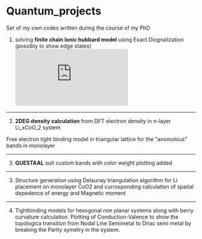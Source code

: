 # Quantum_projects
Set of my own codes written during the course of my PhD

1) solving **finite chain Ionic hubbard model** using Exact Diognalization (possibly to show edge states) 
![equation](https://latex.codecogs.com/gif.latex?%5Chat%7BH%7D%3D-t%5Csum%5Climits_%7B%3Ci%2Cj%3E%7D%5Bc%5E%5Cdagger_%7Bi%5Csigma%7Dc_%7Bj%5Csigma%7D&plus;h.c%5D&plus;U%5Csum%5Climits_%7Bi%7Dn_%7Bi%5Cdownarrow%7Dn_%7Bi%5Cuparrow%7D&plus;%5Cfrac%7BJ_e%7D%7B2%7D%5Csum%5Climits_%7Bi%5Cin%20CoO_2%7Dn_i)

------------------------------------------------------------------------------
2) **2DEG density calculation** from DFT electron density in n-layer Li_xCoO_2 system

  Free electron tight binding model in triangular lattice for the "anomolous" bands in monolayer

------------------------------------------------------------------------------
3) **QUESTAAL** suit custom bands with color weight plotting added

------------------------------------------------------------------------------
3) Structure generation using Delaunay triangulation algorithm for Li placement on monolayer CoO2 and currosponding calculation of spatial depedence of energy and Magnetic moment

------------------------------------------------------------------------------
4) Tightbinding models for hexogonal non planar systems along with berry curvature calculation. Plotting of Conduction-Valence to show the topologica transition from Nodal Line Semimetal to Dirac semi metal by breaking the Parity symetry in the system. 
